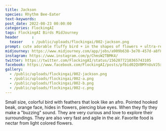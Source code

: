 ```yaml
---
title: Jackson
species: Rhythm Bee-Eater
text-keywords: 
post_date: 2022-08-23 00:00:00
categories: FlockingAI
tags: FlockingAI Birds MidJourney
header      :
  teaser    : /public/uploads/flockingai/002-jackson.png
prompt: cute adorable fluffy bird + in the shapes of flowers + ultra-realistic, octane render highly detail
midjourney: https://www.midjourney.com/app/jobs/a909b638-3e70-457d-a8f8-24e21e3943bc
instagram: https://www.instagram.com/p/ChmsW2TBMK4/
twitter: https://twitter.com/FlockingAI/status/1562077210365743105
facebook: https://www.facebook.com/FlockingAI/posts/pfbid02QVBMYnUuVJ5xhEcQuid3ktMAFgn7jLLVZ63weWBcxJTaDJ42UMxa2nSmtdQG44KSl
gallery:   
  - /public/uploads/flockingai/002-jackson.png
  - /public/uploads/flockingai/002-a.png
  - /public/uploads/flockingai/002-b.png
  - /public/uploads/flockingai/002-c.png
---
```


Small size, colorful bird with feathers that look like an afro. Pointed hooked beak, orange face, hides in flowers, piercing blue eyes. When they fly they make a "buzzing" sound. They are very curious and love to explore their surroundings. They are also very fast and agile in the air. Favorite food is nectar from light colored flowers.
